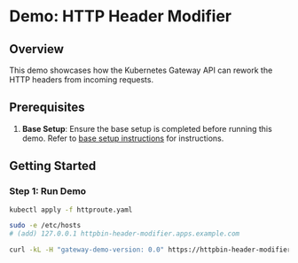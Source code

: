 # Demo: HTTP Header Modifier

## Overview

This demo showcases how the Kubernetes Gateway API can rework the HTTP headers from incoming
requests.

## Prerequisites

1. **Base Setup**: Ensure the base setup is completed before running this demo. Refer to [base setup
   instructions](../../README.md) for instructions.

## Getting Started

### Step 1: Run Demo

```bash
kubectl apply -f httproute.yaml

sudo -e /etc/hosts
# (add) 127.0.0.1 httpbin-header-modifier.apps.example.com

curl -kL -H "gateway-demo-version: 0.0" https://httpbin-header-modifier.apps.example.com:8443/headers | jq
```
